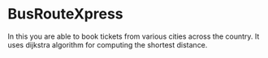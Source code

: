 # BusRouteXpress
In this you are able to book tickets from various cities across the country.
It uses dijkstra algorithm for computing the shortest distance.
